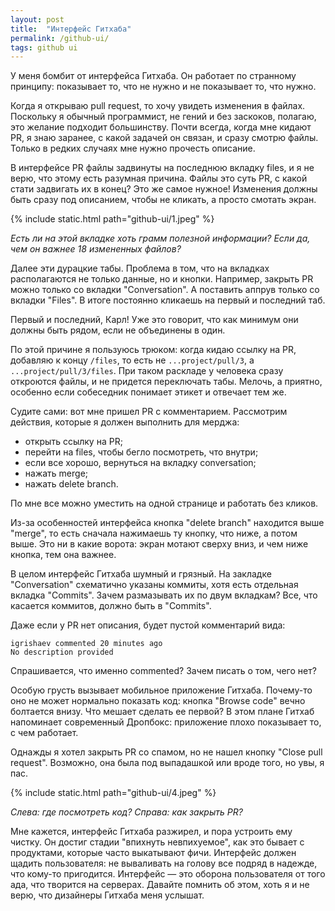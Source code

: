 ```yaml
---
layout: post
title:  "Интерфейс Гитхаба"
permalink: /github-ui/
tags: github ui
---
```


У меня бомбит от интерфейса Гитхаба. Он работает по странному принципу: показывает то, что не нужно и не показывает то, что нужно.

Когда я открываю pull request, то хочу увидеть изменения в файлах. Поскольку я обычный программист, не гений и без заскоков, полагаю, это желание подходит большинству. Почти всегда, когда мне кидают PR, я знаю заранее, с какой задачей он связан, и сразу смотрю файлы. Только в редких случаях мне нужно прочесть описание.

В интерфейсе PR файлы задвинуты на последнюю вкладку files, и я не верю, что этому есть разумная причина. Файлы это суть PR, с какой стати задвигать их в конец? Это же самое нужное! Изменения должны быть сразу под описанием, чтобы не кликать, а просто смотать экран.

{% include static.html path="github-ui/1.jpeg" %}

*Есть ли на этой вкладке хоть грамм полезной информации? Если да, чем он важнее 18 измененных файлов?*

Далее эти дурацкие табы. Проблема в том, что на вкладках располагаются не только данные, но и кнопки. Например, закрыть PR можно только со вкладки "Conversation". А поставить аппрув только со вкладки "Files". В итоге постоянно кликаешь на первый и последний таб.

Первый и последний, Карл! Уже это говорит, что как минимум они должны быть рядом, если не объединены в один.

По этой причине я пользуюсь трюком: когда кидаю ссылку на PR, добавляю к концу `/files`, то есть не `...project/pull/3`, а `...project/pull/3/files`. При таком раскладе у человека сразу откроются файлы, и не придется переключать табы. Мелочь, а приятно, особенно если собеседник понимает этикет и отвечает тем же.

Судите сами: вот мне пришел PR с комментарием. Рассмотрим действия, которые я должен выполнить для мерджа:

- открыть ссылку на PR;
- перейти на files, чтобы бегло посмотреть, что внутри;
- если все хорошо, вернуться на вкладку conversation;
- нажать merge;
- нажать delete branch.

По мне все можно уместить на одной странице и работать без кликов.

Из-за особенностей интерфейса кнопка "delete branch" находится выше "merge", то есть сначала нажимаешь ту кнопку, что ниже, а потом выше. Это ни в какие ворота: экран мотают сверху вниз, и чем ниже кнопка, тем она важнее.

В целом интерфейс Гитхаба шумный и грязный. На закладке "Conversation" схематично указаны коммиты, хотя есть отдельная вкладка "Commits". Зачем размазывать их по двум вкладкам? Все, что касается коммитов, должно быть в "Commits".

Даже если у PR нет описания, будет пустой комментарий вида:

~~~
igrishaev commented 20 minutes ago
No description provided
~~~

Спрашивается, что именно commented? Зачем писать о том, чего нет?

Особую грусть вызывает мобильное приложение Гитхаба. Почему-то оно не может нормально показать код: кнопка "Browse code" вечно болтается внизу. Что мешает сделать ее первой? В этом плане Гитхаб напоминает современный Дропбокс: приложение плохо показывает то, с чем работает.

Однажды я хотел закрыть PR со спамом, но не нашел кнопку "Close pull request". Возможно, она была под выпадашкой или вроде того, но увы, я пас.

{% include static.html path="github-ui/4.jpeg" %}

*Слева: где посмотреть код? Справа: как закрыть PR?*

Мне кажется, интерфейс Гитхаба разжирел, и пора устроить ему чистку. Он достиг стадии "впихнуть невпихуемое", как это бывает с продуктами, которые часто выкатывают фичи. Интерфейс должен щадить пользователя: не вываливать на голову все подряд в надежде, что кому-то пригодится. Интерфейс — это оборона пользователя от того ада, что творится на серверах. Давайте помнить об этом, хоть я и не верю, что дизайнеры Гитхаба меня услышат.
